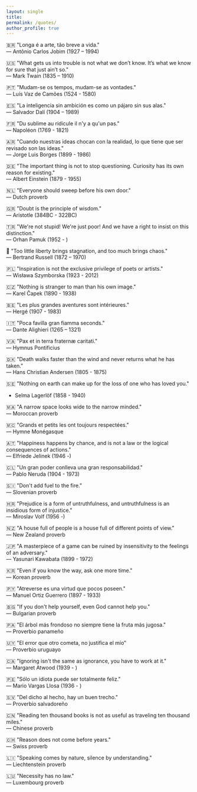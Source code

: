 ```yaml
---
layout: single
title: 
permalink: /quotes/
author_profile: true
---
```


🇧🇷 "Longa é a arte, tão breve a vida." <br />
— Antônio Carlos Jobim (1927 – 1994)

🇺🇸 "What gets us into trouble is not what we don’t know. It’s what we know for sure that just ain’t so." <br />
— Mark Twain (1835 – 1910)

🇵🇹 "Mudam-se os tempos, mudam-se as vontades." <br />
— Luís Vaz de Camões (1524 - 1580)

🇪🇸 "La inteligencia sin ambición es como un pájaro sin sus alas." <br />
— Salvador Dalí (1904 – 1989)
 
🇫🇷 "Du sublime au ridicule il n'y a qu'un pas." <br />
— Napoléon (1769 - 1821)
 
🇦🇷 "Cuando nuestras ideas chocan con la realidad, lo que tiene que ser revisado son las ideas." <br />
— Jorge Luis Borges (1899 - 1986)

🇩🇪 "The important thing is not to stop questioning. Curiosity has its own reason for existing." <br />
— Albert Einstein (1879 - 1955)

🇳🇱 "Everyone should sweep before his own door." <br />
— Dutch proverb

🇬🇷 "Doubt is the principle of wisdom." <br />
— Aristotle (384BC - 322BC)

🇹🇷 "We're not stupid! We're just poor! And we have a right to insist on this distinction." <br />
— Orhan Pamuk (1952 - )

🏴󠁧󠁢󠁥󠁮󠁧󠁿 "Too little liberty brings stagnation, and too much brings chaos." <br />
— Bertrand Russell (1872 – 1970)

🇵🇱 "Inspiration is not the exclusive privilege of poets or artists." <br />
— Wisława Szymborska (1923 - 2012)

🇨🇿 "Nothing is stranger to man than his own image." <br />
— Karel Čapek (1890 - 1938)

🇧🇪 "Les plus grandes aventures sont intérieures." <br />
— Hergé (1907 - 1983)

🇮🇹 "Poca favilla gran fiamma seconds." <br />
— Dante Alighieri (1265 – 1321)

🇻🇦 "Pax et in terra fraternæ caritati." <br />
— Hymnus Pontificius

🇩🇰 "Death walks faster than the wind and never returns what he has taken." <br />
— Hans Christian Andersen (1805 - 1875)

🇸🇪 "Nothing on earth can make up for the loss of one who has loved you." <br />
- Selma Lagerlöf (1858 - 1940)

🇲🇦 "A narrow space looks wide to the narrow minded." <br />
— Moroccan proverb

🇲🇨 "Grands et petits les ont toujours respectées." <br />
— Hymne Monégasque

🇦🇹 "Happiness happens by chance, and is not a law or the logical consequences of actions." <br />
— Elfriede Jelinek (1946 -)

🇨🇱 "Un gran poder conlleva una gran responsabilidad." <br />
— Pablo Neruda (1904 - 1973)

🇸🇮 "Don't add fuel to the fire." <br />
— Slovenian proverb

🇭🇷 "Prejudice is a form of untruthfulness, and untruthfulness is an insidious form of injustice." <br />
— Miroslav Volf (1956 -)

🇳🇿 "A house full of people is a house full of different points of view." <br />
— New Zealand proverb

🇯🇵 "A masterpiece of a game can be ruined by insensitivity to the feelings of an adversary." <br />
— Yasunari Kawabata (1899 - 1972)

🇰🇷 "Even if you know the way, ask one more time." <br />
— Korean proverb

🇵🇾 "Atreverse es una virtud que pocos poseen." <br />
— Manuel Ortiz Guerrero (1897 - 1933)

🇧🇬 "If you don't help yourself, even God cannot help you." <br />
— Bulgarian proverb

🇵🇦 "El árbol más frondoso no siempre tiene la fruta más jugosa." <br />
— Proverbio panameño

🇺🇾 "El error que otro cometa, no justifica el mío" <br />
— Proverbio uruguayo

🇨🇦 "Ignoring isn't the same as ignorance, you have to work at it." <br />
— Margaret Atwood (1939 - )

🇵🇪 "Sólo un idiota puede ser totalmente feliz." <br />
— Mario Vargas Llosa (1936 - )

🇸🇻 "Del dicho al hecho, hay un buen trecho." <br />
— Proverbio salvadoreño

🇨🇳 "Reading ten thousand books is not as useful as traveling ten thousand miles." <br />
— Chinese proverb

🇨🇭 "Reason does not come before years." <br />
— Swiss proverb

🇱🇮 "Speaking comes by nature, silence by understanding." <br />
— Liechtenstein proverb

🇱🇺 "Necessity has no law." <br />
— Luxembourg proverb

